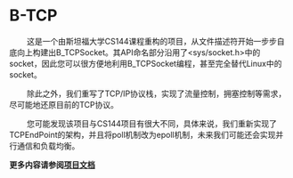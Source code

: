 B-TCP
================

&nbsp;&nbsp;&nbsp;&nbsp;&nbsp;&nbsp;&nbsp;&nbsp;这是一个由斯坦福大学CS144课程重构的项目，从文件描述符开始一步步自底向上构建出B_TCPSocket。其API命名部分沿用了<sys/socket.h>中的socket，因此您可以很方便地利用B_TCPSocket编程，甚至完全替代Linux中的socket。  

&nbsp;&nbsp;&nbsp;&nbsp;&nbsp;&nbsp;&nbsp;&nbsp;除此之外，我们重写了TCP/IP协议栈，实现了流量控制，拥塞控制等需求，尽可能地还原目前的TCP协议。  

&nbsp;&nbsp;&nbsp;&nbsp;&nbsp;&nbsp;&nbsp;&nbsp;您可能发现该项目与CS144项目有很大不同，具体来说，我们重新实现了TCPEndPoint的架构，并且将poll机制改为epoll机制，未来我们可能还会实现并行通信和负载均衡。

**更多内容请参阅[项目文档](https://docs.qq.com/doc/p/3ea242d023d67e2f4535da688e90a875fbdb46e1?u=020c8967a2ec480b83f6d664776800d1)**